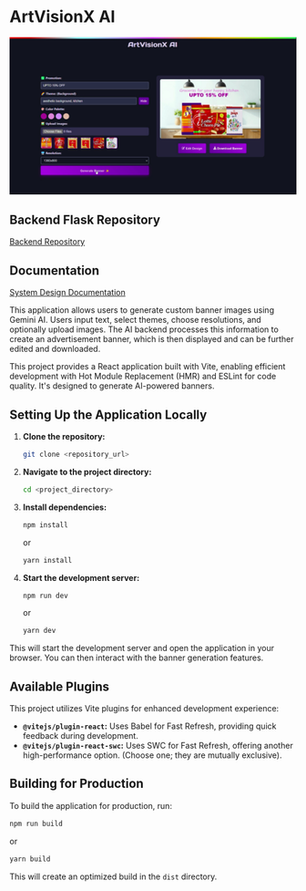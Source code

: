 # ArtVisionX AI

![ArtVisionX Banner Generator](./src/assets/ui_image.png)


## Backend Flask Repository

[Backend Repository](https://github.com/AshishW/AI-Banner-Generator)


## Documentation
[System Design Documentation](systemarchitecture.md)

This application allows users to generate custom banner images using Gemini AI.  Users input text, select themes, choose resolutions, and optionally upload images. The AI backend processes this information to create an advertisement banner, which is then displayed and can be further edited and downloaded.


This project provides a React application built with Vite, enabling efficient development with Hot Module Replacement (HMR) and ESLint for code quality.  It's designed to generate AI-powered banners.

## Setting Up the Application Locally

1. **Clone the repository:**
   ```bash
   git clone <repository_url>
   ```

2. **Navigate to the project directory:**
   ```bash
   cd <project_directory>
   ```

3. **Install dependencies:**
   ```bash
   npm install
   ```
   or
   ```bash
   yarn install
   ```

4. **Start the development server:**
   ```bash
   npm run dev
   ```
   or
   ```bash
   yarn dev
   ```

This will start the development server and open the application in your browser.  You can then interact with the banner generation features.

## Available Plugins

This project utilizes Vite plugins for enhanced development experience:

- **`@vitejs/plugin-react`:** Uses Babel for Fast Refresh, providing quick feedback during development.
- **`@vitejs/plugin-react-swc`:** Uses SWC for Fast Refresh, offering another high-performance option.  (Choose one; they are mutually exclusive).

## Building for Production

To build the application for production, run:

```bash
npm run build
```
or
```bash
yarn build
```

This will create an optimized build in the `dist` directory.



